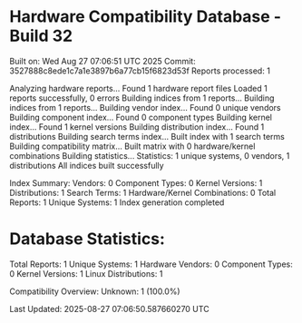 # Hardware Compatibility Database - Build 32

Built on: Wed Aug 27 07:06:51 UTC 2025
Commit: 3527888c8ede1c7a1e3897b6a77cb15f6823d53f
Reports processed: 1

Analyzing hardware reports...
Found 1 hardware report files
Loaded 1 reports successfully, 0 errors
Building indices from 1 reports...
Building indices from 1 reports...
Building vendor index...
   Found 0 unique vendors
Building component index...
   Found 0 component types
Building kernel index...
   Found 1 kernel versions
Building distribution index...
   Found 1 distributions
Building search terms index...
   Built index with 1 search terms
Building compatibility matrix...
   Built matrix with 0 hardware/kernel combinations
Building statistics...
   Statistics: 1 unique systems, 0 vendors, 1 distributions
All indices built successfully

Index Summary:
   Vendors: 0
   Component Types: 0
   Kernel Versions: 1
   Distributions: 1
   Search Terms: 1
   Hardware/Kernel Combinations: 0
   Total Reports: 1
   Unique Systems: 1
Index generation completed

Database Statistics:
========================
Total Reports: 1
Unique Systems: 1
Hardware Vendors: 0
Component Types: 0
Kernel Versions: 1
Linux Distributions: 1

Compatibility Overview:
  Unknown: 1 (100.0%)

Last Updated: 2025-08-27 07:06:50.587660270 UTC
